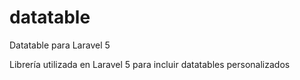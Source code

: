# datatable
Datatable para Laravel 5

Librería utilizada en Laravel 5 para incluir datatables personalizados
